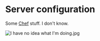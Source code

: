 # Server configuration

Some [Chef](http://chef.io) stuff. I don't know.

![I have no idea what I'm doing.jpg](http://ak-hdl.buzzfed.com/static/2014-10/26/6/enhanced/webdr08/enhanced-14836-1414320930-8.jpg)
